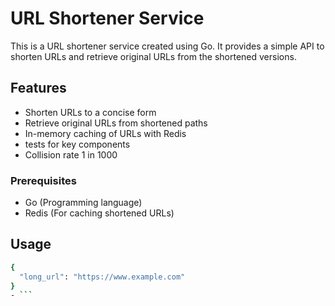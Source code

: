 # URL Shortener Service

This is a URL shortener service created using Go. It provides a simple API to shorten URLs and retrieve original URLs from the shortened versions.

## Features

- Shorten URLs to a concise form
- Retrieve original URLs from shortened paths
- In-memory caching of URLs with Redis
- tests for key components
- Collision rate 1 in 1000


### Prerequisites

- Go (Programming language)
- Redis (For caching shortened URLs)
## Usage
```bash
{
  "long_url": "https://www.example.com"
}
- ```